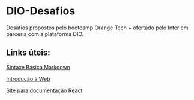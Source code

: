 # DIO-Desafios
Desafios propostos pelo bootcamp Orange Tech + ofertado pelo Inter em parceria com a plataforma DIO.

## Links úteis:
[Sintaxe Básica Markdown](https://www.markdownguide.org/basic-syntax/)

[Introdução à Web](https://developer.mozilla.org/pt-BR/docs/Learn/Getting_started_with_the_web)

[Site para documentação React](https://pt-br.reactjs.org/)
